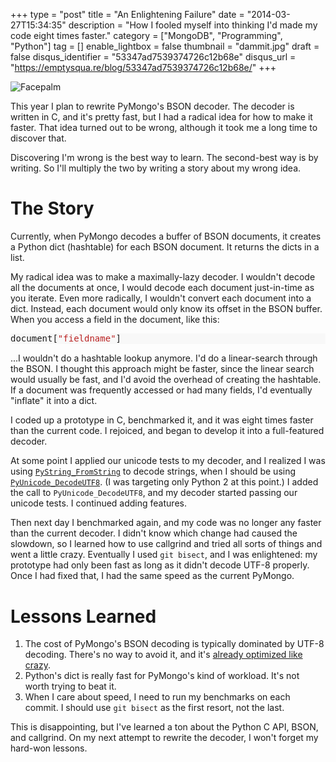 +++
type = "post"
title = "An Enlightening Failure"
date = "2014-03-27T15:34:35"
description = "How I fooled myself into thinking I'd made my code eight times faster."
category = ["MongoDB", "Programming", "Python"]
tag = []
enable_lightbox = false
thumbnail = "dammit.jpg"
draft = false
disqus_identifier = "53347ad7539374726c12b68e"
disqus_url = "https://emptysqua.re/blog/53347ad7539374726c12b68e/"
+++

<p><img style="display:block; margin-left:auto; margin-right:auto;" src="dammit.jpg" alt="Facepalm" title="Facepalm" /></p>
<p>This year I plan to rewrite PyMongo's BSON decoder. The decoder is written in C, and it's pretty fast, but I had a radical idea for how to make it faster. That idea turned out to be wrong, although it took me a long time to discover that.</p>
<p>Discovering I'm wrong is the best way to learn. The second-best way is by writing. So I'll multiply the two by writing a story about my wrong idea.</p>
<h1 id="the-story">The Story</h1>
<p>Currently, when PyMongo decodes a buffer of BSON documents, it creates a Python dict (hashtable) for each BSON document. It returns the dicts in a list.</p>
<p>My radical idea was to make a maximally-lazy decoder. I wouldn't decode all the documents at once, I would decode each document just-in-time as you iterate. Even more radically, I wouldn't convert each document into a dict. Instead, each document would only know its offset in the BSON buffer. When you access a field in the document, like this:</p>
<div class="codehilite" style="background: #f8f8f8"><pre style="line-height: 125%">document[<span style="color: #BA2121">&quot;fieldname&quot;</span>]
</pre></div>


<p>...I wouldn't do a hashtable lookup anymore. I'd do a linear-search through the BSON. I thought this approach might be faster, since the linear search would usually be fast, and I'd avoid the overhead of creating the hashtable. If a document was frequently accessed or had many fields, I'd eventually "inflate" it into a dict.</p>
<p>I coded up a prototype in C, benchmarked it, and it was eight times faster than the current code. I rejoiced, and began to develop it into a full-featured decoder.</p>
<p>At some point I applied our unicode tests to my decoder, and I realized I was using <a href="http://docs.python.org/2/c-api/string.html#PyString_FromString"><code>PyString_FromString</code></a> to decode strings, when I should be using <a href="http://docs.python.org/2/c-api/unicode.html#PyUnicode_DecodeUTF8"><code>PyUnicode_DecodeUTF8</code></a>. (I was targeting only Python 2 at this point.) I added the call to <code>PyUnicode_DecodeUTF8</code>, and my decoder started passing our unicode tests. I continued adding features.</p>
<p>Then next day I benchmarked again, and my code was no longer any faster than the current decoder. I didn't know which change had caused the slowdown, so I learned how to use callgrind and tried all sorts of things and went a little crazy. Eventually I used <code>git bisect</code>, and I was enlightened: my prototype had only been fast as long as it didn't decode UTF-8 properly. Once I had fixed that, I had the same speed as the current PyMongo.</p>
<h1 id="lessons-learned">Lessons Learned</h1>
<ol>
<li>The cost of PyMongo's BSON decoding is typically dominated by UTF-8 decoding. There's no way to avoid it, and it's <a href="http://bugs.python.org/issue14738">already optimized like crazy</a>.</li>
<li>Python's dict is really fast for PyMongo's kind of workload. It's not worth trying to beat it.</li>
<li>When I care about speed, I need to run my benchmarks on each commit. I should use <code>git bisect</code> as the first resort, not the last.</li>
</ol>
<p>This is disappointing, but I've learned a ton about the Python C API, BSON, and callgrind. On my next attempt to rewrite the decoder, I won't forget my hard-won lessons.</p>
